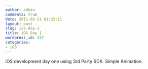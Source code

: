 ```yaml
---
author: admin
comments: true
date: 2011-02-21 01:22:11
layout: post
slug: ios-day-1
title: iOS Day 1
wordpress_id: 157
categories:
- iOS
---
```


iOS development day one using 3rd Party SDK. Simple Animation.



